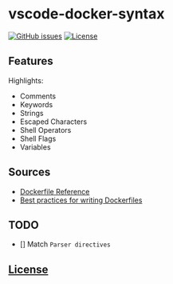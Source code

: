 # vscode-docker-syntax
[![GitHub issues](https://img.shields.io/github/issues/dunstontc/Dockerfile.svg)](https://github.com/dunstontc/Dockerfile/issues)
[![License](https://img.shields.io/github/license/dunstontc/Dockerfile.svg)](https://github.com/dunstontc/Dockerfile/blob/master/LICENSE)

## Features 

Highlights:
- Comments
- Keywords
- Strings
- Escaped Characters
- Shell Operators
- Shell Flags
- Variables

## Sources
- [Dockerfile Reference](https://docs.docker.com/engine/reference/builder/)
- [Best practices for writing Dockerfiles](https://docs.docker.com/develop/develop-images/dockerfile_best-practices/) 

## TODO
- [] Match `Parser directives`

## [License](https://github.com/dunstontc/Dockerfile/blob/master/LICENSE)

